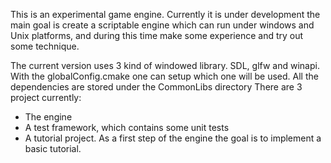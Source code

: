 This is an experimental game engine. Currently it is under development the main goal is create a scriptable engine which can run under windows and Unix platforms, and during this time make some experience and try out some technique.

The current version uses 3 kind of windowed library. SDL, glfw and winapi. With the globalConfig.cmake one can setup which one will be used. All the dependencies are stored under the CommonLibs directory
There are 3 project currently:
*  The engine
*  A test framework, which contains some unit tests
*  A tutorial project. As a first step of the engine the goal is to implement a basic tutorial.